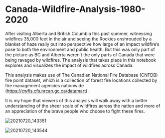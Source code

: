 # Canada-Wildfire-Analysis-1980-2020
After visiting Alberta and British Columbia this past summer, witnessing wildfires 35,000 feet in the air and seeing the Rockies enshrouded by a blanket of haze really put into perspective how large of an impact wildfire’s pose to both the environment and public health. But this was only part of the picture as BC and Alberta weren’t the only parts of Canada that were being ravaged by wildfires. The analysis that takes place in this notebook explores and visualizes the impact of wildfires across Canada. 

This analysis makes use of The Canadian National Fire Database (CNFDB) fire point dataset, which is a collection of forest fire locations collected by fire management agencies nationwide (https://cwfis.cfs.nrcan.gc.ca/datamart). 

It is my hope that viewers of this analysis will walk away with a better understanding of the sheer scale of wildfires across the nation and more of an appreciation of the brave people who choose to fight these fires. 

![20210720_143351](https://user-images.githubusercontent.com/99494360/160700732-64fad04f-83ce-46c1-b4b3-70f135a70684.jpg)

![20210720_143544](https://user-images.githubusercontent.com/99494360/160700753-648aa107-5f49-4836-8c0c-bef3c6be919c.jpg)
